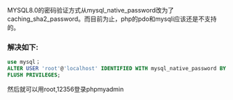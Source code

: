 MYSQL8.0的密码验证方式从mysql_native_password改为了caching_sha2_password。而目前为止，php的pdo和mysqli应该还是不支持的。

### 解决如下:
```sql
use mysql；
ALTER USER 'root'@'localhost' IDENTIFIED WITH mysql_native_password BY '123456';  
FLUSH PRIVILEGES;  
```
然后就可以用root,12356登录phpmyadmin

